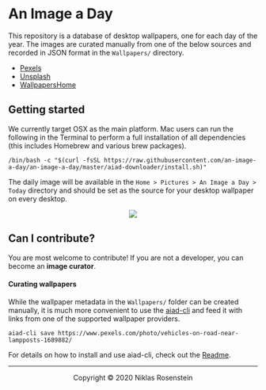 # An Image a Day

This repository is a database of desktop wallpapers, one for each day of the year. The images are
curated manually from one of the below sources and recorded in JSON format in the `Wallpapers/`
directory. 

* [Pexels](https://www.pexels.com/)
* [Unsplash](https://unsplash.com/)
* [WallpapersHome](https://wallpapershome.com/)

## Getting started

We currently target OSX as the main platform. Mac users can run the following in the Terminal
to perform a full installation of all dependencies (this includes Homebrew and various brew
packages).

```
/bin/bash -c "$(curl -fsSL https://raw.githubusercontent.com/an-image-a-day/an-image-a-day/master/aiad-downloader/install.sh)"
```

The daily image will be available in the `Home > Pictures > An Image a Day > Today` directory
and should be set as the source for your desktop wallpaper on every desktop.

<p align="center"><img src="https://user-images.githubusercontent.com/1318438/82971508-21ab1f00-9fd3-11ea-8d05-2b72340ce6d8.png"></p>

## Can I contribute?

You are most welcome to contribute! If you are not a developer, you can become an **image curator**.

#### Curating wallpapers

While the wallpaper metadata in the `Wallpapers/` folder can be created manually, it is much more
convenient to use the [aiad-cli](aiad-cli) and feed it with links from one of the supported
wallpaper providers.

```
aiad-cli save https://www.pexels.com/photo/vehicles-on-road-near-lampposts-1689882/
```

For details on how to install and use aiad-cli, check out the [Readme](aiad-cli/README.md).

---

<p align="center">Copyright &copy; 2020 Niklas Rosenstein</p>
